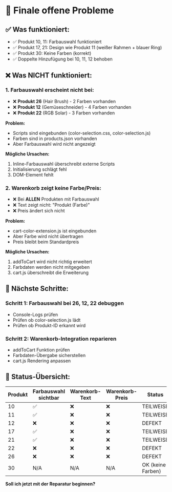 # 🔧 Finale offene Probleme

## ✅ **Was funktioniert:**
- ✅ Produkt 10, 11: Farbauswahl funktioniert
- ✅ Produkt 17, 21: Design wie Produkt 11 (weißer Rahmen + blauer Ring)
- ✅ Produkt 30: Keine Farben (korrekt)
- ✅ Doppelte Hinzufügung bei 10, 11, 12 behoben

## ❌ **Was NICHT funktioniert:**

### **1. Farbauswahl erscheint nicht bei:**
- ❌ **Produkt 26** (Hair Brush) - 2 Farben vorhanden
- ❌ **Produkt 12** (Gemüseschneider) - 4 Farben vorhanden
- ❌ **Produkt 22** (RGB Solar) - 3 Farben vorhanden

**Problem:** 
- Scripts sind eingebunden (color-selection.css, color-selection.js)
- Farben sind in products.json vorhanden
- Aber Farbauswahl wird nicht angezeigt

**Mögliche Ursachen:**
1. Inline-Farbauswahl überschreibt externe Scripts
2. Initialisierung schlägt fehl
3. DOM-Element fehlt

### **2. Warenkorb zeigt keine Farbe/Preis:**
- ❌ Bei **ALLEN** Produkten mit Farbauswahl
- ❌ Text zeigt nicht: "Produkt (Farbe)"
- ❌ Preis ändert sich nicht

**Problem:**
- cart-color-extension.js ist eingebunden
- Aber Farbe wird nicht übertragen
- Preis bleibt beim Standardpreis

**Mögliche Ursachen:**
1. addToCart wird nicht richtig erweitert
2. Farbdaten werden nicht mitgegeben
3. cart.js überschreibt die Erweiterung

## 🎯 **Nächste Schritte:**

### **Schritt 1: Farbauswahl bei 26, 12, 22 debuggen**
- Console-Logs prüfen
- Prüfen ob color-selection.js lädt
- Prüfen ob Produkt-ID erkannt wird

### **Schritt 2: Warenkorb-Integration reparieren**
- addToCart Funktion prüfen
- Farbdaten-Übergabe sicherstellen
- cart.js Rendering anpassen

## 📝 **Status-Übersicht:**

| Produkt | Farbauswahl sichtbar | Warenkorb-Text | Warenkorb-Preis | Status |
|---------|---------------------|----------------|-----------------|---------|
| 10 | ✅ | ❌ | ❌ | TEILWEISE |
| 11 | ✅ | ❌ | ❌ | TEILWEISE |
| 12 | ❌ | ❌ | ❌ | DEFEKT |
| 17 | ✅ | ❌ | ❌ | TEILWEISE |
| 21 | ✅ | ❌ | ❌ | TEILWEISE |
| 22 | ❌ | ❌ | ❌ | DEFEKT |
| 26 | ❌ | ❌ | ❌ | DEFEKT |
| 30 | N/A | N/A | N/A | OK (keine Farben) |

**Soll ich jetzt mit der Reparatur beginnen?**
